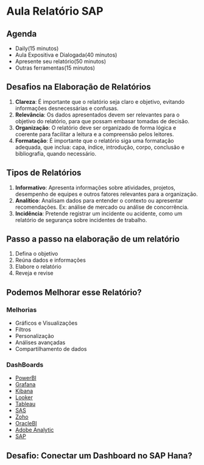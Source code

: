 # Aula Relatório SAP

## Agenda

- Daily(15 minutos)
- Aula Expositiva e Dialogada(40 minutos)
- Apresente seu relatório(50 minutos)
- Outras ferramentas(15 minutos)

## Desafios na Elaboração de Relatórios

1. **Clareza**: É importante que o relatório seja claro e objetivo, evitando informações desnecessárias e confusas.
2. **Relevância**: Os dados apresentados devem ser relevantes para o objetivo do relatório, para que possam embasar tomadas de decisão.
3. **Organização**: O relatório deve ser organizado de forma lógica e coerente para facilitar a leitura e a compreensão pelos leitores.
4. **Formatação**: É importante que o relatório siga uma formatação adequada, que inclua: capa, índice, introdução, corpo, conclusão e bibliografia, quando necessário.

## Tipos de Relatórios

1. **Informativo**: Apresenta informações sobre atividades, projetos, desempenho de equipes e outros fatores relevantes para a organização.
2. **Analítico**: Analisam dados para entender o contexto ou apresentar recomendações. Ex: análise de mercado ou análise de concorrência.
3. **Incidência**: Pretende registrar um incidente ou acidente, como um relatório de segurança sobre incidentes de trabalho.

## Passo a passo na elaboração de um relatório

1. Defina o objetivo
2. Reúna dados e informações
3. Elabore o relatório
4. Reveja e revise

## Podemos Melhorar esse Relatório?

### Melhorias

- Gráficos e Visualizações
- Filtros
- Personalização
- Análises avançadas
- Compartilhamento de dados

### DashBoards

- [PowerBI](https://powerbi.microsoft.com/pt-br/)
- [Grafana](https://grafana.com/)
- [Kibana](https://www.elastic.co/pt/kibana)
- [Looker](https://cloud.google.com/looker?hl=pt-br)
- [Tableau](https://www.tableau.com/pt-br)
- [SAS](https://www.sas.com/pt_br/home.html)
- [Zoho](https://www.zoho.com/analytics/help/dashboard/)
- [OracleBI](https://www.oracle.com/br/business-analytics/business-intelligence/technologies/bi.html)
- [Adobe Analytic](https://business.adobe.com/br/products/analytics/adobe-analytics.html)
- [SAP](https://www.sap.com/brazil/)

## Desafio: Conectar um Dashboard no SAP Hana?

